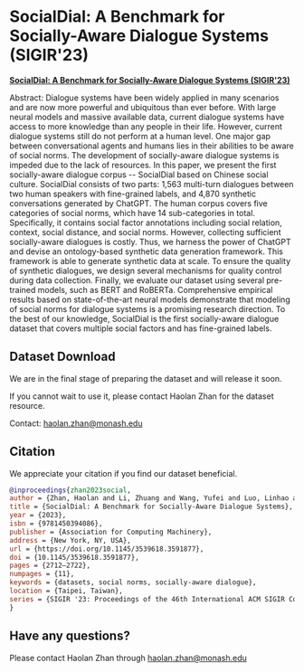 # SocialDial: A Benchmark for Socially-Aware Dialogue Systems (SIGIR'23)
**[SocialDial: A Benchmark for Socially-Aware Dialogue Systems (SIGIR'23)](https://dl.acm.org/doi/10.1145/3539618.3591877)**

Abstract: Dialogue systems have been widely applied in many scenarios and are now more powerful and ubiquitous than ever before. With large neural models and massive available data, current dialogue systems have access to more knowledge than any people in their life. However, current dialogue systems still do not perform at a human level. One major gap between conversational agents and humans lies in their abilities to be aware of social norms. The development of socially-aware dialogue systems is impeded due to the lack of resources. In this paper, we present the first socially-aware dialogue corpus -- SocialDial based on Chinese social culture. SocialDial consists of two parts: 1,563 multi-turn dialogues between two human speakers with fine-grained labels, and 4,870 synthetic conversations generated by ChatGPT. The human corpus covers five categories of social norms, which have 14 sub-categories in total. Specifically, it contains social factor annotations including social relation, context, social distance, and social norms. However, collecting sufficient socially-aware dialogues is costly. Thus, we harness the power of ChatGPT and devise an ontology-based synthetic data generation framework. This framework is able to generate synthetic data at scale. To ensure the quality of synthetic dialogues, we design several mechanisms for quality control during data collection. Finally, we evaluate our dataset using several pre-trained models, such as BERT and RoBERTa. Comprehensive empirical results based on state-of-the-art neural models demonstrate that modeling of social norms for dialogue systems is a promising research direction. To the best of our knowledge, SocialDial is the first socially-aware dialogue dataset that covers multiple social factors and has fine-grained labels.


## Dataset Download

We are in the final stage of preparing the dataset and will release it soon.

If you cannot wait to use it, please contact Haolan Zhan for the dataset resource.

Contact: haolan.zhan@monash.edu

## Citation
We appreciate your citation if you find our dataset beneficial.

```bib
@inproceedings{zhan2023social,
author = {Zhan, Haolan and Li, Zhuang and Wang, Yufei and Luo, Linhao and Feng, Tao and Kang, Xiaoxi and Hua, Yuncheng and Qu, Lizhen and Soon, Lay-Ki and Sharma, Suraj and Zukerman, Ingrid and Semnani-Azad, Zhaleh and Haffari, Gholamreza},
title = {SocialDial: A Benchmark for Socially-Aware Dialogue Systems},
year = {2023},
isbn = {9781450394086},
publisher = {Association for Computing Machinery},
address = {New York, NY, USA},
url = {https://doi.org/10.1145/3539618.3591877},
doi = {10.1145/3539618.3591877},
pages = {2712–2722},
numpages = {11},
keywords = {datasets, social norms, socially-aware dialogue},
location = {Taipei, Taiwan},
series = {SIGIR '23: Proceedings of the 46th International ACM SIGIR Conference on Research and Development in Information Retrieval}
}
```


## Have any questions?

Please contact Haolan Zhan through [haolan.zhan@monash.edu](haolan.zhan@monash.edu)


